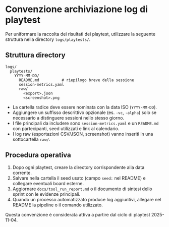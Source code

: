 # Convenzione archiviazione log di playtest

Per uniformare la raccolta dei risultati dei playtest, utilizzare la seguente struttura nella directory `logs/playtests/`.

## Struttura directory

```
logs/
  playtests/
    YYYY-MM-DD/
      README.md          # riepilogo breve della sessione
      session-metrics.yaml
      raw/
        <export>.json
        <screenshot>.png
```

- La cartella radice deve essere nominata con la data ISO (`YYYY-MM-DD`).
- Aggiungere un suffisso descrittivo opzionale (es. `-vc`, `-alpha`) solo se necessario a distinguere sessioni nello stesso giorno.
- I file principali da includere sono `session-metrics.yaml` e un `README.md` con partecipanti, seed utilizzati e link al calendario.
- I log raw (esportazioni CSV/JSON, screenshot) vanno inseriti in una sottocartella `raw/`.

## Procedura operativa

1. Dopo ogni playtest, creare la directory corrispondente alla data corrente.
2. Salvare nella cartella il seed usato (campo `seed:` nel README) e collegare eventuali board esterne.
3. Aggiornare `docs/tool_run_report.md` o il documento di sintesi dello sprint con le evidenze principali.
4. Quando un processo automatizzato produce log aggiuntivi, allegare nel README la pipeline o il comando utilizzato.

Questa convenzione è considerata attiva a partire dal ciclo di playtest 2025-11-04.

